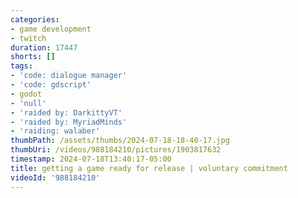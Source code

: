 ```yaml
---
categories:
- game development
- twitch
duration: 17447
shorts: []
tags:
- 'code: dialogue manager'
- 'code: gdscript'
- godot
- 'null'
- 'raided by: DarkittyVT'
- 'raided by: MyriadMinds'
- 'raiding: walaber'
thumbPath: /assets/thumbs/2024-07-18-18-40-17.jpg
thumbUri: /videos/988184210/pictures/1903817632
timestamp: 2024-07-18T13:40:17-05:00
title: getting a game ready for release | voluntary commitment
videoId: '988184210'
---
```


